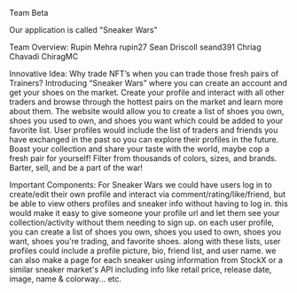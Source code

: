 Team Beta

Our application is called "Sneaker Wars"

Team Overview:
Rupin Mehra       rupin27 
Sean Driscoll     seand391
Chriag Chavadi    ChiragMC


Innovative Idea:
Why trade NFT’s when you can trade those fresh pairs of Trainers? Introducing “Sneaker Wars” where you can create an account and get your shoes on the market. Create your profile and interact with all other traders and browse through the hottest pairs on the market and learn more about them. The website would allow you to create a list of shoes you own, shoes you used to own, and shoes you want which could be added to your favorite list. User profiles would include the list of traders and friends you have exchanged in the past so you can explore their profiles in the future. Boast your collection and share your taste with the world, maybe cop a fresh pair for yourself! Filter from thousands of colors, sizes, and brands. Barter, sell, and be a part of the war!

Important Components:
For Sneaker Wars we could have users log in to create/edit their own profile and interact via comment/rating/like/friend, but be able to view others profiles and sneaker info without having to log in. this would make it easy to give someone your profile url and let them see your collection/activity without them needing to sign up. on each user profile, you can create a list of shoes you own, shoes you used to own, shoes you want, shoes you're trading, and favorite shoes. along with these lists, user profiles could include a profile picture, bio, friend list, and user name. we can also make a page for each sneaker using information from StockX or a similar sneaker market's API including info like retail price, release date, image, name & colorway... etc.
